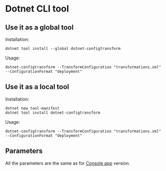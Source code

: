 # Dotnet CLI tool

## Use it as a global tool

Installation:


```shell
dotnet tool install --global dotnet-configtransform
```

Usage:

```shell
dotnet-configtransform --TransformConfiguration "transformations.xml" --ConfigurationFormat "deployment"
```


## Use it as a local tool

Installation:

```shell
dotnet new tool-manifest
dotnet tool install dotnet-configtransform
```

Usage:

```shell
dotnet-configtransform --TransformConfiguration "transformations.xml" --ConfigurationFormat "deployment"
```

## Parameters

All the parameters are the same as for [Console app](/Doc/ConsoleApp.md) version.
